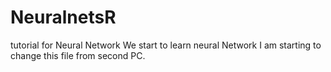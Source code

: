 # NeuralnetsR
tutorial for Neural Network
We start to learn neural Network
I am starting to change this file from second PC.
